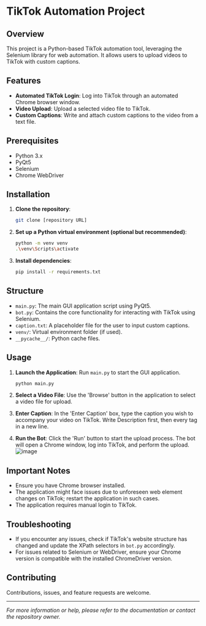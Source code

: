
# TikTok Automation Project

## Overview
This project is a Python-based TikTok automation tool, leveraging the Selenium library for web automation. It allows users to upload videos to TikTok with custom captions.

## Features
- **Automated TikTok Login**: Log into TikTok through an automated Chrome browser window.
- **Video Upload**: Upload a selected video file to TikTok.
- **Custom Captions**: Write and attach custom captions to the video from a text file.

## Prerequisites
- Python 3.x
- PyQt5
- Selenium
- Chrome WebDriver

## Installation
1. **Clone the repository**:
   ```bash
   git clone [repository URL]
   ```

2. **Set up a Python virtual environment (optional but recommended)**:
   ```bash
   python -m venv venv
   .\venv\Scripts\activate
   ```

3. **Install dependencies**:
   ```bash
   pip install -r requirements.txt
   ```

## Structure
- `main.py`: The main GUI application script using PyQt5.
- `bot.py`: Contains the core functionality for interacting with TikTok using Selenium.
- `caption.txt`: A placeholder file for the user to input custom captions.
- `venv/`: Virtual environment folder (if used).
- `__pycache__/`: Python cache files.

## Usage
1. **Launch the Application**:
   Run `main.py` to start the GUI application.
   ```bash
   python main.py
   ```

2. **Select a Video File**:
   Use the 'Browse' button in the application to select a video file for upload.

3. **Enter Caption**:
   In the 'Enter Caption' box, type the caption you wish to accompany your video on TikTok. Write Description first, then every tag in a new line.

4. **Run the Bot**:
   Click the 'Run' button to start the upload process. The bot will open a Chrome window, log into TikTok, and perform the upload.
<br>![image](https://github.com/KaNiuSii/TikTokAutoBot/assets/123270897/7a5c34e8-b06a-421b-b1c0-6be5ad805a51)<br>

## Important Notes
- Ensure you have Chrome browser installed.
- The application might face issues due to unforeseen web element changes on TikTok; restart the application in such cases.
- The application requires manual login to TikTok.

## Troubleshooting
- If you encounter any issues, check if TikTok's website structure has changed and update the XPath selectors in `bot.py` accordingly.
- For issues related to Selenium or WebDriver, ensure your Chrome version is compatible with the installed ChromeDriver version.

## Contributing
Contributions, issues, and feature requests are welcome.

---

*For more information or help, please refer to the documentation or contact the repository owner.*
